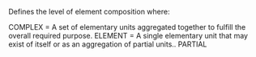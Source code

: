 Defines the level of element composition where:

COMPLEX = A set of elementary units aggregated together to fulfill the overall  required purpose.
ELEMENT = A single elementary unit that may exist of itself or as an aggregation of partial units..
PARTIAL